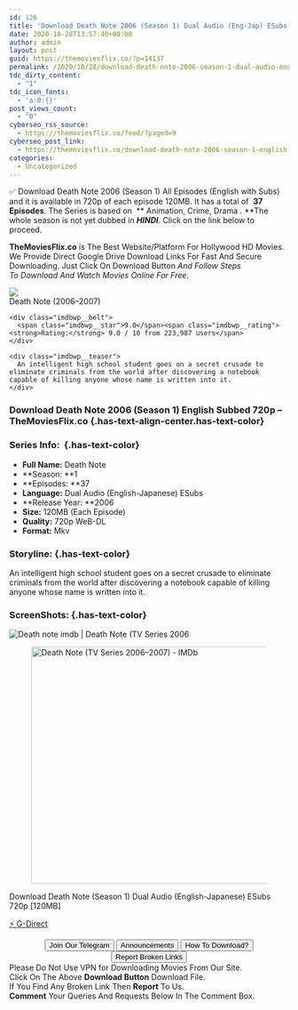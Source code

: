 ```yaml
---
id: 126
title: 'Download Death Note 2006 (Season 1) Dual Audio (Eng-Jap) ESubs || 720p [120MB]'
date: 2020-10-28T13:57:40+00:00
author: admin
layout: post
guid: https://themoviesflix.co/?p=14137
permalink: /2020/10/28/download-death-note-2006-season-1-dual-audio-eng-jap-esubs-720p-120mb/
tdc_dirty_content:
  - "1"
tdc_icon_fonts:
  - 'a:0:{}'
post_views_count:
  - "0"
cyberseo_rss_source:
  - https://themoviesflix.co/feed/?paged=9
cyberseo_post_link:
  - https://themoviesflix.co/download-death-note-2006-season-1-english-720p/
categories:
  - Uncategorized
---
```

✅ Download Death Note 2006 (Season 1) All Episodes (English with Subs) and it is available in&nbsp;720p&nbsp;of each episode 120MB. It has a total of&nbsp;&nbsp;**37 Episodes**. The Series is based on &nbsp;**&nbsp;Animation,&nbsp;Crime,&nbsp;Drama&nbsp;.&nbsp;**The whole season is not yet dubbed in&nbsp;_**HINDI**_. Click on the link below to proceed.

**TheMoviesFlix.co**&nbsp;is The Best Website/Platform For Hollywood HD Movies. We Provide Direct Google Drive Download Links For Fast And Secure Downloading. Just Click On Download Button&nbsp;_And Follow Steps To&nbsp;Download And Watch Movies Online For Free_.

<div class="imdbwp imdbwp--movie dark">
  <div class="imdbwp__thumb">
    <a class="imdbwp__link" target="_blank" title="Death Note" href="https://www.imdb.com/title/tt0877057/" rel="nofollow noopener noreferrer"><img class="imdbwp__img" src="https://m.media-amazon.com/images/M/MV5BODkzMjhjYTQtYmQyOS00NmZlLTg3Y2UtYjkzN2JkNmRjY2FhXkEyXkFqcGdeQXVyNTM4MDQ5MDc@._V1_SX300.jpg" /></a>
  </div>
  
  <div class="imdbwp__content">
    <div class="imdbwp__header">
      <span class="imdbwp__title">Death Note</span> (2006–2007)
    </div>
    
    <div class="imdbwp__belt">
      <span class="imdbwp__star">9.0</span><span class="imdbwp__rating"><strong>Rating:</strong> 9.0 / 10 from 223,987 users</span>
    </div>
    
    <div class="imdbwp__teaser">
      An intelligent high school student goes on a secret crusade to eliminate criminals from the world after discovering a notebook capable of killing anyone whose name is written into it.
    </div>
  </div>
</div>

### Download Death Note 2006 (Season 1) English Subbed 720p – TheMoviesFlix.co {.has-text-align-center.has-text-color}

### Series Info:&nbsp; {.has-text-color}

  * **Full Name:**&nbsp;Death Note
  * **Season:&nbsp;**1
  * **Episodes:&nbsp;**37
  * **Language:**&nbsp;Dual Audio (English-Japanese) ESubs
  * **Release Year:&nbsp;**2006
  * **Size:**&nbsp;120MB (Each Episode)
  * **Quality:**&nbsp;720p WeB-DL
  * **Format:**&nbsp;Mkv

### Storyline: {.has-text-color}

An intelligent high school student goes on a secret crusade to eliminate criminals from the world after discovering a notebook capable of killing anyone whose name is written into it.

### ScreenShots: {.has-text-color}<figure class="wp-block-image">

![Death note imdb | Death Note (TV Series 2006](https://images4.fanpop.com/image/photos/22200000/Episode-1-death-note-22205792-1254-702.png) </figure> <figure class="wp-block-image is-resized"><img loading="lazy" src="https://m.media-amazon.com/images/M/MV5BMjcxMDg4MDUtMmQ2NC00ZDIyLTkyMjEtMDBiY2NiOTA2NWVmXkEyXkFqcGdeQWpybA@@._V1_CR4,0,1038,584_AL_UY268_CR1,0,477,268_AL_.jpg" alt="Death Note (TV Series 2006–2007) - IMDb" width="760" height="427" /></figure> 

<p class="has-text-align-center has-text-color has-medium-font-size">
  Download Death Note (Season 1) Dual Audio (English-Japanese) ESubs 720p [120MB]
</p>

<p class="has-text-align-center">
  <a class="maxbutton-13 maxbutton maxbutton-g-direct-1" target="_blank" title="tooltip" rel="nofollow noopener noreferrer" href="https://coinquint.com/a18236/"><span class="mb-text">⚡️ G-Direct</span></a>
</p>

<center>
</center>

<center>
  <a href="https://t.me/themoviesflixcom" target="_blank" data-wpel-link="external" rel="nofollow external noopener noreferrer"><button class="button button5">Join Our Telegram</button></a> <a href="https://themoviesflix.co/download-death-note-2006-season-1-english-720p/#" target="_blank" data-wpel-link="external" rel="nofollow external noopener noreferrer"><button class="button button5">Announcements</button></a> <a href="https://themoviesflix.com/how-to-download/" target="_blank" data-wpel-link="external" rel="nofollow external noopener noreferrer"><button class="button button5">How To Download?</button></a> <a href="https://themoviesflix.co/download-death-note-2006-season-1-english-720p/#" target="_blank" data-wpel-link="external" rel="nofollow external noopener noreferrer"><button class="button button5">Report Broken Links</button></a>
</center>

<div class="alert alert-danger">
  Please Do Not Use VPN for Downloading Movies From Our Site.
</div>

<div class="alert alert-success">
  Click On The Above <strong>Download Button</strong> Download File.
</div>

<div class="alert alert-warning">
  If You Find Any Broken Link Then <strong>Report</strong> To Us.
</div>

<div class="alert alert-info">
  <strong>Comment</strong> Your Queries And Requests Below In The Comment Box.
</div>